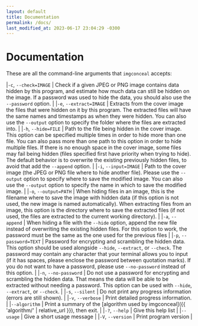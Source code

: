 ```yaml
---
layout: default
title: Documentation
permalink: /docs/
last_modified_at: 2023-06-17 23:04:29 -0300
---
```


<style type="text/css">
    table {
        border-spacing: 0 1em;
    }
    
    table tr td:first-child {
        vertical-align: top;
        white-space: nowrap;
        font-weight: bold;
        padding-right: 0.5em;
    }
</style>

# Documentation

These are all the command-line arguments that `imgconceal` accepts:

|`-c`, `--check=IMAGE` | Check if a given JPEG or PNG image contains data hidden by this program, and estimate how much data can still be hidden on the image. If a password was used to hide the data, you should also use the `--password` option. |
|`-e`, `--extract=IMAGE` | Extracts from the cover image the files that were hidden on it by this program. The extracted files will have the same names and timestamps as when they were hidden. You can also use the `--output` option to specify the folder where the files are extracted into. |
|`-h`, `--hide=FILE` | Path to the file being hidden in the cover image. This option can be specified multiple times in order to hide more than one file. You can also pass more than one path to this option in order to hide multiple files. If there is no enough space in the cover image, some files may fail being hidden (files specified first have priority when trying to hide). The default behavior is to overwrite the existing previously hidden files, to avoid that add the `--append` option. |
|`-i`, `--input=IMAGE` | Path to the cover image (the JPEG or PNG file where to hide another file). Please use the `--output` option to specify where to save the modified image. You can also use the `--output` option to specify the name in which to save the modified image. |
|`-o`, `--output=PATH` | When hiding files in an image, this is the filename where to save the image with hidden data (if this option is not used, the new image is named automatically). When extracting files from an image, this option is the directory where to save the extracted files (if not used, the files are extracted to the current working directory). |
|`-a`, `--append` |  When hiding a file with the `--hide` option, append the new file instead of overwriting the existing hidden files. For this option to work, the password must be the same as the one used for the previous files |
|`-p`, `--password=TEXT` | Password for encrypting and scrambling the hidden data. This option should be used alongside `--hide`, `--extract`, or `--check`. The password may contain any character that your terminal allows you to input (if it has spaces, please enclose the password between quotation marks). If you do not want to have a password, please use `--no-password` instead of this option. |
|`-n`, `--no-password` | Do not use a password for encrypting and scrambling the hidden data. That means the data will be able to be extracted without needing a password. This option can be used with `--hide`, `--extract`, or `--check`. |
|`-s`, `--silent` |  Do not print any progress information (errors are still shown). |
|`-v`, `--verbose` | Print detailed progress information. |
|`--algorithm` | Print a summary of the [algorithm used by imgconceal]({{ 'algorithm/' | relative_url }}), then exit. |
|`-?`, `--help` |  Give this help list |
|`--usage` | Give a short usage message |
|`-V`, `--version` | Print program version |